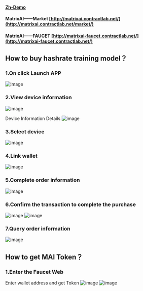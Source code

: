 #### [Zh-Demo](Zh-Demo.md)
#### MatrixAI——Market [http://matrixai.contractlab.net/](http://matrixai.contractlab.net/market/)
#### MatrixAI——FAUCET [http://matrixai-faucet.contractlab.net/](http://matrixai-faucet.contractlab.net/)

## How to buy hashrate training model？

### 1.On click Launch APP
![image](https://github.com/contract-lab-collections/hackathon-2023-summer/assets/112739018/465e4bb4-9341-4249-bdbf-4653419cd40b)

### 2.View device information
![image](https://github.com/contract-lab-collections/hackathon-2023-summer/assets/112739018/00403eb0-0366-48eb-9e54-f59572d52916)

Device Information Details
![image](https://github.com/contract-lab-collections/hackathon-2023-summer/assets/112739018/6f9f1a9c-465a-47f7-84af-245ac2f968ef)

### 3.Select device
![image](https://github.com/contract-lab-collections/hackathon-2023-summer/assets/112739018/25f9fd20-c719-4110-b98e-603c95256638)

### 4.Link wallet
![image](https://github.com/contract-lab-collections/hackathon-2023-summer/assets/112739018/c32ddc85-fbc3-483d-a501-776824749f8c)

### 5.Complete order information
![image](https://github.com/contract-lab-collections/hackathon-2023-summer/assets/112739018/6a045df2-b2af-4e99-af28-c30b6f9035be)


### 6.Confirm the transaction to complete the purchase
![image](https://github.com/contract-lab-collections/hackathon-2023-summer/assets/112739018/3eaa8909-e755-4950-9792-d784ef338cb7)
![image](https://github.com/contract-lab-collections/hackathon-2023-summer/assets/112739018/8e20e48f-0d95-4def-b315-ea453a5c4c85)


### 7.Query order information
![image](https://github.com/contract-lab-collections/hackathon-2023-summer/assets/112739018/ce4e28ef-b48d-4478-b034-3beef8b2f64f)

## How to get MAI Token？

### 1.Enter the Faucet Web 
Enter wallet address and get Token
![image](https://github.com/contract-lab-collections/hackathon-2023-summer/assets/112739018/8d78acf5-3025-4cdc-be90-d4e17c7df045)
![image](https://github.com/contract-lab-collections/hackathon-2023-summer/assets/112739018/a4bacf22-99ee-47a6-a82c-a55482f45288)

